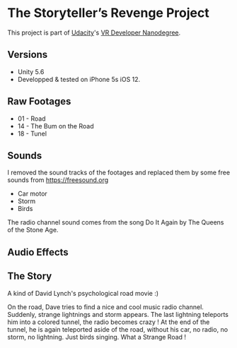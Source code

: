 # The Storyteller’s Revenge Project

This project is part of [Udacity](https://www.udacity.com "Udacity - Be in demand")'s [VR Developer Nanodegree](https://www.udacity.com/course/vr-developer-nanodegree--nd017).

## Versions
- Unity 5.6
- Developped & tested on iPhone 5s iOS 12.

## Raw Footages
- 01 - Road
- 14 - The Bum on the Road
- 18 - Tunel

## Sounds
I removed the sound tracks of the footages and replaced them by some free sounds from https://freesound.org
- Car motor
- Storm
- Birds

The radio channel sound comes from the song Do It Again by The Queens of the Stone Age.

## Audio Effects

## The Story
A kind of David Lynch's psychological road movie :)

On the road, Dave tries to find a nice and cool music radio channel.
Suddenly, strange lightnings and storm appears.
The last lightning teleports him into a colored tunnel, the radio becomes crazy !
At the end of the tunnel, he is again teleported aside of the road, without his car, no radio, no storm, no lightning. Just birds singing.
What a Strange Road !
